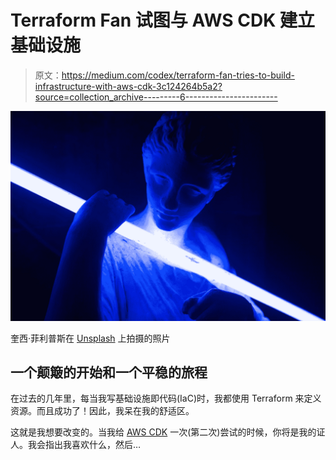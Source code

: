 # Terraform Fan 试图与 AWS CDK 建立基础设施

> 原文：<https://medium.com/codex/terraform-fan-tries-to-build-infrastructure-with-aws-cdk-3c124264b5a2?source=collection_archive---------6----------------------->

![](img/7358e1fdba38763a8086f6a60953f380.png)

奎西·菲利普斯在 [Unsplash](https://unsplash.com?utm_source=medium&utm_medium=referral) 上拍摄的照片

## 一个颠簸的开始和一个平稳的旅程

在过去的几年里，每当我写基础设施即代码(IaC)时，我都使用 Terraform 来定义资源。而且成功了！因此，我呆在我的舒适区。

这就是我想要改变的。当我给 [AWS CDK](https://docs.aws.amazon.com/cdk/v2/guide/home.html) 一次(第二次)尝试的时候，你将是我的证人。我会指出我喜欢什么，然后…
